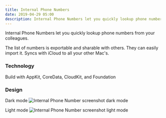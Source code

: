 ```yaml
---
title: Internal Phone Numbers
date: 2019-04-29 05:00
description: Internal Phone Numbers let you quickly lookup phone numbers from your colleagues.
---
```


Internal Phone Numbers let you quickly lookup phone numbers from your colleagues.

The list of numbers is exportable and sharable with others. They can easily import it. Syncs with iCloud to all your other Mac's.


### Technology

Build with AppKit, CoreData, CloudKit, and Foundation


### Design 

Dark mode
![Internal Phone Number screenshot dark mode](images/projects/internal-phone-numbers/internal-phone-numbers-dark-mode.png "Internal Phone Number screenshot dark mode")

Light mode
![Internal Phone Number screenshot light mode](images/projects/internal-phone-numbers/internal-phone-numbers-light-mode.png "Internal Phone Number screenshot light mode")
